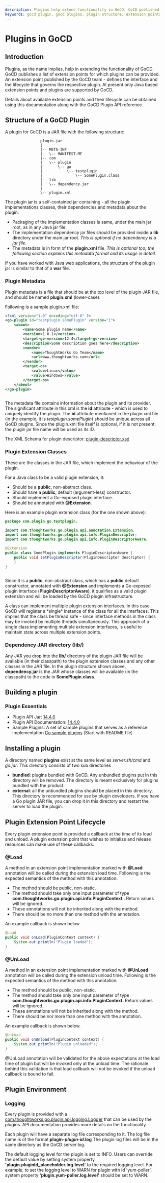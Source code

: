 ```yaml
---
description: Plugins help extend functionality in GoCD. GoCD published a list of extension points for which plugins can be provided.
keywords: gocd plugin, gocd plugins, plugin structure, extension points, plugin metadata, install plugin, install gocd plugin
---
```


# Plugins in GoCD

## Introduction

Plugins, as the name implies, help in extending the functionality of GoCD. GoCD publishes a list of extension points for which plugins can be provided. An extension point published by the GoCD team - defines the interface and the lifecycle that governs the respective plugin. At present only Java based extension points and plugins are supported by GoCD.

Details about available extension points and their lifecycle can be obtained using this documentation along with the GoCD Plugin API reference.

## Structure of a GoCD Plugin

A plugin for GoCD is a JAR file with the following structure:

``` {.code}
                plugin.jar
                |
                |-- META-INF
                |   \-- MANIFEST.MF
                |-- com
                |   \-- plugin
                |       \-- go
                |           \-- testplugin
                |               \-- SomePlugin.class
                |-- lib
                |   \-- dependency.jar
                |
                \-- plugin.xml

```

The plugin jar is a self-contained jar containing - all the plugin implementations classes, their dependencies and metadata about the plugin.

-   Packaging of the implementation classes is same, under the main jar root, as in any Java jar file.
-   The implementation dependency jar files should be provided inside a **lib** directory under the main jar root. *This is optional if no dependency is a jar file.*
-   The metadata is in form of the **plugin.xml** file. *This is optional too; the following section explains this metadata format and its usage in detail.*

If you have worked with Java web applications, the structure of the plugin jar is similar to that of a **war** file.

### Plugin Metadata

Plugin metadata is a file that should be at the top level of the plugin JAR file, and should be named **plugin.xml** (lower-case).

Following is a sample plugin.xml file:

```xml
<?xml version="1.0" encoding="utf-8" ?>
<go-plugin id="testplugin.somePlugin" version="1">
    <about>
        <name>Some plugin name</name>
        <version>1.0.1</version>
        <target-go-version>12.4</target-go-version>
        <description>Some description goes here</description>
        <vendor>
            <name>ThoughtWorks Go Team</name>
            <url>www.thoughtworks.com</url>
        </vendor>
        <target-os>
            <value>Linux</value>
            <value>Windows</value>
        </target-os>
    </about>
</go-plugin>
            
```

The metadata file contains information about the plugin and its provider. The significant attribute in this xml is the **id** attribute - which is used to uniquely identify the plugin. The **id** attribute mentioned in the plugin.xml file (in the example, it is *testplugin.somePlugin*) should be unique across all GoCD plugins. Since the plugin.xml file itself is optional, if it is not present, the plugin jar file name will be used as its ID.

The XML Schema for plugin descriptor: [plugin-descriptor.xsd](../resources/plugin-descriptor.xsd)

### Plugin Extension Classes

These are the classes in the JAR file, which implement the behaviour of the plugin.

For a Java class to be a valid plugin extension, it:

-   Should be a **public**, non-abstract class.
-   Should have a **public**, default (argument-less) constructor.
-   Should implement a Go-exposed plugin interface.
-   Should be annotated with **@Extension**.

Here is an example plugin extension class (for the one shown above):

```java
package com.plugin.go.testplugin;

import com.thoughtworks.go.plugin.api.annotation.Extension;
import com.thoughtworks.go.plugin.api.info.PluginDescriptor;
import com.thoughtworks.go.plugin.api.info.PluginDescriptorAware;

@Extension
public class SomePlugin implements PluginDescriptorAware {
    public void setPluginDescriptor(PluginDescriptor descriptor) {
    }
}
            
```

Since it is a **public**, non-abstract class, which has a **public** default constructor, annotated with **@Extension** and implements a Go-exposed plugin interface (**PluginDescriptorAware**), it qualifies as a valid plugin extension and will be loaded by the GoCD plugin infrastructure.

A class can implement multiple plugin extension interfaces. In this case GoCD will register a \*single\* instance of the class for all the interfaces. This implies that the class be thread safe - since interface methods in the class may be invoked by multiple threads simultaneously. This approach of a single class implementing multiple extension interfaces, is useful to maintain state across multiple extension points.

### Dependency JAR directory (lib/)

Any JAR you drop into the **lib/** directory of the plugin JAR file will be available (in their classpath) to the plugin extension classes and any other classes in the JAR file. In the plugin structure shown above, **dependency.jar** is the JAR whose classes will be available (in the classpath) to the code in **SomePlugin.class**.

## Building a plugin

### Plugin Essentials

-   Plugin API Jar: [14.4.0](https://bintray.com/artifact/download/gocd/gocd/go-plugin-api-14.4.0.jar)
-   Plugin API Documentation: [14.4.0](https://developer.gocd.org/current/resources/javadoc/14.4.0/index.html)
-   Sample Plugins: A set of sample plugins that serves as a reference implementation [Go sample plugins](https://github.com/gocd/sample-plugins) (Start with README file)

## Installing a plugin

A directory named **plugins** exist at the same level as *server.sh/cmd* and *go.jar*. This directory consists of two sub directories

-   **bundled**: plugins bundled with GoCD. Any unbundled plugins put in this directory will be removed. The directory is meant exclusively for plugins bundled with the product.
-   **external**: all the unbundled plugins should be placed in this directory. This directory is recommended for use by plugin developers. If you have a Go plugin JAR file, you can drop it in this directory and restart the server to load the plugin.

## Plugin Extension Point Lifecycle

Every plugin extension point is provided a callback at the time of its load and unload. A plugin extension point that wishes to initialize and release resources can make use of these callbacks.

### @Load

A method in an extension point implementation marked with **@Load** annotation will be called during the extension load time. Following is the expected semantics of the method with this annotation.

-   The method should be public, non-static.
-   The method should take only one input parameter of type **com.thoughtworks.go.plugin.api.info.PluginContext** . Return values will be ignored.
-   These annotations will not be inherited along with the method.
-   There should be no more than one method with the annotation.

An example callback is shown below

```java
@Load
public void onLoad(PluginContext context) {
    System.out.println("Plugin loaded");
}

```

### @UnLoad

A method in an extension point implementation marked with **@UnLoad** annotation will be called during the extension unload time. Following is the expected semantics of the method with this annotation.

-   The method should be public, non-static.
-   The method should take only one input parameter of type **com.thoughtworks.go.plugin.api.info.PluginContext**. Return values will be ignored..
-   These annotations will not be inherited along with the method.
-   There should be nor more than one method with the annotation.

An example callback is shown below.

```java
@UnLoad
public void onUnload(PluginContext context) {
    System.out.println("Plugin unloaded");
}

```

@UnLoad annotation will be validated for the above expectations at the load time of plugin but will be invoked only at the unload time. The rationale behind this validation is that load callback will not be invoked if the unload callback is bound to fail.

## Plugin Environment

### Logging

Every plugin is provided with a [com.thoughtworks.go.plugin.api.logging.Logger](../resources/javadoc/14.4.0/com/thoughtworks/go/plugin/api/logging/Logger.html) that can be used by the plugins. API documentation provides more details on the functionality.

Each plugin will have a separate log file corresponding to it. The log file name is of the format **plugin-*plugin-id*.log** The plugin log files will be in the same directory as the GoCD server log.

The default logging level for the plugin is set to INFO. Users can override the default value by setting system property **'plugin.pluginId\_placeholder.log.level'** to the required logging level. For example, to set the logging level to WARN for plugin with id 'yum-poller', system property **'plugin.yum-poller.log.level'** should be set to WARN.

